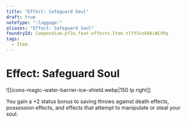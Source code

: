```yaml
---
title: "Effect: Safeguard Soul"
draft: true
noteType: ":luggage:"
aliases: "Effect: Safeguard Soul"
foundryId: Compendium.pf2e.feat-effects.Item.tlft5vzk66iWCVRq
tags:
  - Item
---
```


# Effect: Safeguard Soul
![[icons-magic-water-barrier-ice-shield.webp|150 lp right]]

You gain a +2 status bonus to saving throws against death effects, possession effects, and effects that attempt to manipulate or steal your soul.
